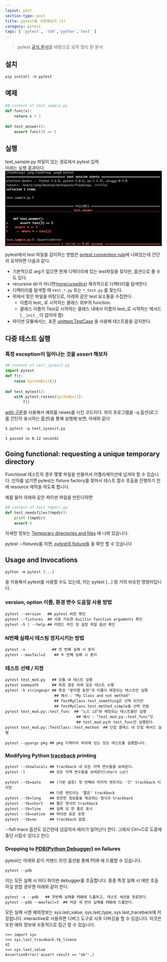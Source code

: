 ```yaml
---
layout: post
section-type: post
title: pytest를 사용해보자 (1)
category: pytest
tags: [ 'pytest', 'tdd','python','test' ]
---
```


> pytest [공식 문서](http://doc.pytest.org/en/latest/contents.html)를 바탕으로 요약 정리 한 문서

## 설치

``` text
pip install -U pytest
```

## 예제

``` python
## content of test_sample.py
def func(x):
    return x + 1

def test_answer():
    assert func(3) == 5
```

## 실행

test_sample.py 파일이 있는 경로에서 pytest 입력  
아래는 실행 결과이다.  
![실행 결과](/images/posts/pytest1.png)

pytest에서 test 파일을 감지하는 방법은 [pytest convention rule](http://doc.pytest.org/en/latest/goodpractices.html#test-discovery)에 나와있는데 간단히 요약하면 다음과 같다.

* 기본적으로 arg가 없으면 현재 디렉터리에 있는 test파일을 찾지만, 옵션으로 줄 수도 있다.
* recursive dir가 아니면([norecursedirs](http://doc.pytest.org/en/latest/customize.html#confval-norecursedirs)) 재귀적으로 디렉터리를 탐색한다.
* 디렉터리를 탐색할 때 ``` test_*.py ``` 또는 ``` *_test.py ``` 를 찾는다.
* 위에서 찾은 파일을 바탕으로, 아래와 같은 test 요소들을 수집한다.
  * 이름이 test_ 로 시작하는 클래스 외부의 function.
  * 클래스 이름이 Test로 시작하는 클래스 내에서 이름이 test_로 시작하는 메서드(``` __init__ ```이 없어야 함)
* 파이썬 모듈에서는, 표준 [unittest.TestCase](http://doc.pytest.org/en/latest/unittest.html#unittest-testcase) 을 사용해 테스트들을 감지한다.

## 다중 테스트 실행

### 특정 exception이 일어나는 것을 assert 해보자

``` python
## content of test_sysexit.py
import pytest
def f():
    raise SystemExit(1)

def test_mytest():
    with pytest.raises(SystemExit):
        f()
```

[with 구문](http://ingorae.tistory.com/505)을 사용해서 예외를 raises를 시킨 코드이다.
위의 프로그램을 -q 옵션(로그를 간단히 표시하는 옵션)을 통해 실행해 보면, 아래와 같다

```
$ pytest -q test_sysexit.py
.
1 passed in 0.12 seconds
```

## Going functional: requesting a unique temporary directory

Functional 테스트의 경우 몇몇 파일을 만들어서 어플리케이션에 넘겨야 할 수 있습니다. 인자를 넘기면 pytest는 fixture factory를 찾아서 테스트 함수 호출을 진행하기 전에 resource 제작을 하도록 합니다.

예를 들어 아래와 같은 파이썬 파일을 만든다하면

``` python
## content of test_tmpdir.py
def test_needsfiles(tmpdir):
    print (tmpdir)
    assert 0
```

자세한 정보는 [Temporary directories and files](http://doc.pytest.org/en/latest/tmpdir.html#tmpdir-handling)
에 나와 있습니다.

pytest --fixtures를 치면, [pytest의
fixture들](http://doc.pytest.org/en/latest/fixture.html#fixtures) 을 확인 할 수 있습니다


## Usage and Invocations
``` text
python -m pytest [...]
```
을 이용해서 pytest를 사용할 수도 있는데, 이는 pytest [...] 랑 거의 비슷한 명령어입니다.

### version, option 이름, 환경 변수 도움말 사용 방법
```
pytest --version   ## pytest 버전 확인
pytest --fixtures  ## 사용 가능한 builtin function arguments 확인
pytest -h | --help ## 커맨드 라인 및 설정 파일 옵션 확인
```

### N번째 실패시 테스팅 정지시키는 방법

```
pytest -x            ## 첫 번째 실패 시 중지
pytest --maxfail=2    ## 두 번째 실패 시 중지
```

### 테스트 선택 / 지정

``` text
pytest test_mod.py   ## 모듈 내 테스트 실행
pytest somepath      ## 특정 경로 아래 모든 테스트 수행
pytest -k stringexpr ## 특정 "문자열 표현"과 이름이 매칭되는 테스트만 실행  
                      ## 예시 : "My Class and not method"  
                      ## TestMyClass.test_something은 선택 되지만  
                      ## TestMyClass.test_method_simple을 선택 안됨
pytest test_mod.py::test_func  ## "노드 id"와 매칭되는 테스트들만 실행
                                ## 예시 : "test_mod.py::test_func"은
                                ## test_mod.py의 test_func만 실행된다.
pytest test_mod.py::TestClass::test_method  ## 단일 클래스 내 단일 메서드 실행

pytest --pyargs pkg ## pkg 디렉터리 하위에 있는 모든 테스트를 실행합니다.
```

### Modifying Python [traceback](https://ko.wikipedia.org/wiki/%ED%8A%B8%EB%9E%99%EB%B0%B1) printing

```
pytest --showlocals ## trackback 내 모든 지역 변수들을 보여준다.
pytest -l           ## 모든 지역 변수들을 보여준다(short cut)

pytest --tb=auto    ## (기본 설정) 첫 번째와 마지막 엔트리는 '긴' trackback 이지만
                    ## 다른 엔트리는 '짧은' trackback
pytest --tb=long    ## 완전한 정보들을 제공하는 형식의 trackback
pytest --tb=short   ## 짧은 형식의 trackback
pytest --tb=line    ## 실패 당 한 줄로 표시
pytest --tb=native  ## 파이썬 표준 포맷
pytest --tb=no      ## trackback 없음
```
--full-trace 옵션도 있긴한데 넘길어서 에러가 일어난다 한다. 그래서 Ctrl+C로 도중에 중단 시킬수 있다고 한다.

### Dropping to [PDB(Python Debugger)](https://docs.python.org/3/library/pdb.html) on failures

pytest는 아래와 같이 커맨드 라인 옵션을 통해 PDB 에 드롭할 수 있습니다.
``` text
pytest --pdb
```
이는 모든 실패 시 마다 파이썬 debugger를 호출합니다. 종종 특정 실패 시 에만 호출하길 원할 경우엔 아래와 같이 한다.
``` text
pytest -x --pdb   ## 첫번째 실패를 PDB에 드롭하고, 테스트 세션을 종료한다.
pytest --pdb --maxfail=3  ## 처음 세 번의 실패를 PDB에 드롭한다.
```
모든 실패 시엔 예외정보는 sys.last_value, sys.last_type, sys.last_traceback에 저장됩니다. interactive로 사용하면 디버그 도구로 사후 디버깅을 할 수 있습니다. 이것은 또한 예외 정보에 수동적으로 접근 할 수 있습니다.
``` text
>>> import sys
>>> sys.last_traceback.tb_lineno
42
>>> sys.last_value
AssertionError('assert result == "ok"',)
```
